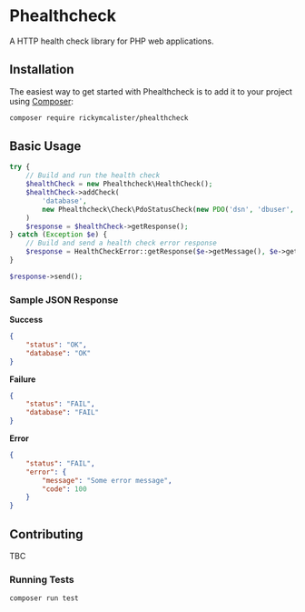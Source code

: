 # Phealthcheck

A HTTP health check library for PHP web applications.

## Installation

The easiest way to get started with Phealthcheck is to add it to your project 
using [Composer](https://getcomposer.org/):

```bash
composer require rickymcalister/phealthcheck
```

## Basic Usage

```php
try {
    // Build and run the health check
    $healthCheck = new Phealthcheck\HealthCheck();
    $healthCheck->addCheck(
        'database', 
        new Phealthcheck\Check\PdoStatusCheck(new PDO('dsn', 'dbuser', 'dbpass')
    )
    $response = $healthCheck->getResponse();
} catch (Exception $e) {
    // Build and send a health check error response
    $response = HealthCheckError::getResponse($e->getMessage(), $e->getCode());
}

$response->send();
```

### Sample JSON Response

**Success**

```json
{
	"status": "OK",
	"database": "OK"
}
```

**Failure**

```json
{
	"status": "FAIL",
	"database": "FAIL"
}
```

**Error**

```json
{
	"status": "FAIL",
	"error": {
	    "message": "Some error message",
	    "code": 100
	}
}
```

## Contributing

TBC

### Running Tests

```bash
composer run test
```
